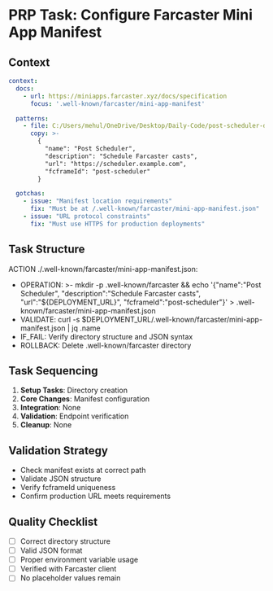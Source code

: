 # PRP Task: Configure Farcaster Mini App Manifest

## Context
```yaml
context:
  docs:
    - url: https://miniapps.farcaster.xyz/docs/specification
      focus: '.well-known/farcaster/mini-app-manifest'

  patterns:
    - file: C:/Users/mehul/OneDrive/Desktop/Daily-Code/post-scheduler-dev-1/PRPs-agentic-eng/PRPs/miniapps_spec.md
      copy: >-
        {
          "name": "Post Scheduler",
          "description": "Schedule Farcaster casts",
          "url": "https://scheduler.example.com",
          "fcframeId": "post-scheduler"
        }

  gotchas:
    - issue: "Manifest location requirements"
      fix: "Must be at /.well-known/farcaster/mini-app-manifest.json"
    - issue: "URL protocol constraints"
      fix: "Must use HTTPS for production deployments"
```

## Task Structure

ACTION ./.well-known/farcaster/mini-app-manifest.json:
  - OPERATION: >-
      mkdir -p .well-known/farcaster &&
      echo '{"name":"Post Scheduler", "description":"Schedule Farcaster casts", "url":"${DEPLOYMENT_URL}", "fcframeId":"post-scheduler"}' > .well-known/farcaster/mini-app-manifest.json
  - VALIDATE: curl -s $DEPLOYMENT_URL/.well-known/farcaster/mini-app-manifest.json | jq .name
  - IF_FAIL: Verify directory structure and JSON syntax
  - ROLLBACK: Delete .well-known/farcaster directory

## Task Sequencing

1. **Setup Tasks**: Directory creation
2. **Core Changes**: Manifest configuration
3. **Integration**: None
4. **Validation**: Endpoint verification
5. **Cleanup**: None

## Validation Strategy

- Check manifest exists at correct path
- Validate JSON structure
- Verify fcframeId uniqueness
- Confirm production URL meets requirements

## Quality Checklist

- [ ] Correct directory structure
- [ ] Valid JSON format
- [ ] Proper environment variable usage
- [ ] Verified with Farcaster client
- [ ] No placeholder values remain